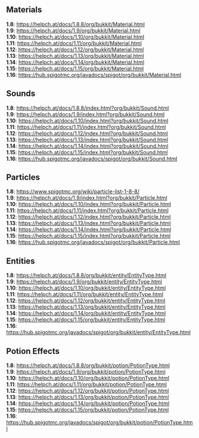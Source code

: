 ## Materials
**1.8**: https://helpch.at/docs/1.8.8/org/bukkit/Material.html  
**1.9**: https://helpch.at/docs/1.9/org/bukkit/Material.html  
**1.10**: https://helpch.at/docs/1.10/org/bukkit/Material.html  
**1.11**: https://helpch.at/docs/1.11/org/bukkit/Material.html  
**1.12**: https://helpch.at/docs/1.12/org/bukkit/Material.html  
**1.13**: https://helpch.at/docs/1.13/org/bukkit/Material.html  
**1.14**: https://helpch.at/docs/1.14/org/bukkit/Material.html  
**1.15**: https://helpch.at/docs/1.15/org/bukkit/Material.html  
**1.16**: https://hub.spigotmc.org/javadocs/spigot/org/bukkit/Material.html  

## Sounds
**1.8**: https://helpch.at/docs/1.8.8/index.html?org/bukkit/Sound.html  
**1.9**: https://helpch.at/docs/1.9/index.html?org/bukkit/Sound.html  
**1.10**: https://helpch.at/docs/1.10/index.html?org/bukkit/Sound.html  
**1.11**: https://helpch.at/docs/1.11/index.html?org/bukkit/Sound.html  
**1.12**: https://helpch.at/docs/1.12/index.html?org/bukkit/Sound.html  
**1.13**: https://helpch.at/docs/1.13/index.html?org/bukkit/Sound.html  
**1.14**: https://helpch.at/docs/1.14/index.html?org/bukkit/Sound.html  
**1.15**: https://helpch.at/docs/1.15/index.html?org/bukkit/Sound.html  
**1.16**: https://hub.spigotmc.org/javadocs/spigot/org/bukkit/Sound.html  

## Particles
**1.8**: https://www.spigotmc.org/wiki/particle-list-1-8-8/  
**1.9**: https://helpch.at/docs/1.9/index.html?org/bukkit/Particle.html  
**1.10**: https://helpch.at/docs/1.10/index.html?org/bukkit/Particle.html   
**1.11**: https://helpch.at/docs/1.11/index.html?org/bukkit/Particle.html   
**1.12**: https://helpch.at/docs/1.12/index.html?org/bukkit/Particle.html   
**1.13**: https://helpch.at/docs/1.13/index.html?org/bukkit/Particle.html   
**1.14**: https://helpch.at/docs/1.14/index.html?org/bukkit/Particle.html   
**1.15**: https://helpch.at/docs/1.15/index.html?org/bukkit/Particle.html   
**1.16**: https://hub.spigotmc.org/javadocs/spigot/org/bukkit/Particle.html  

## Entities
**1.8**: https://helpch.at/docs/1.8.8/org/bukkit/entity/EntityType.html  
**1.9**: https://helpch.at/docs/1.9/org/bukkit/entity/EntityType.html  
**1.10**: https://helpch.at/docs/1.10/org/bukkit/entity/EntityType.html  
**1.11**: https://helpch.at/docs/1.11/org/bukkit/entity/EntityType.html  
**1.12**: https://helpch.at/docs/1.12/org/bukkit/entity/EntityType.html  
**1.13**: https://helpch.at/docs/1.13/org/bukkit/entity/EntityType.html  
**1.14**: https://helpch.at/docs/1.14/org/bukkit/entity/EntityType.html  
**1.15**: https://helpch.at/docs/1.15/org/bukkit/entity/EntityType.html  
**1.16**: https://hub.spigotmc.org/javadocs/spigot/org/bukkit/entity/EntityType.html  

## Potion Effects
**1.8**: https://helpch.at/docs/1.8.8/org/bukkit/potion/PotionType.html  
**1.9**: https://helpch.at/docs/1.9/org/bukkit/potion/PotionType.html  
**1.10**: https://helpch.at/docs/1.10/org/bukkit/potion/PotionType.html  
**1.11**: https://helpch.at/docs/1.11/org/bukkit/potion/PotionType.html  
**1.12**: https://helpch.at/docs/1.12/org/bukkit/potion/PotionType.html  
**1.13**: https://helpch.at/docs/1.13/org/bukkit/potion/PotionType.html  
**1.14**: https://helpch.at/docs/1.14/org/bukkit/potion/PotionType.html  
**1.15**: https://helpch.at/docs/1.15/org/bukkit/potion/PotionType.html  
**1.16**: https://hub.spigotmc.org/javadocs/spigot/org/bukkit/potion/PotionType.html  